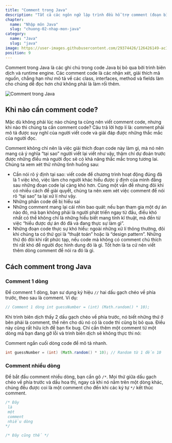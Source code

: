 ```yaml
---
title: "Comment trong Java"
description: "Tất cả các ngôn ngữ lập trình đều hỗ trợ comment (đoạn bình luận chỉ để hiển thị, cung câp thêm thông tin sẽ bị trình biên dịch bỏ qua) và trong Java cũng vậy, bài này chúng ta sẽ cùng nhau tìm hiểu comment trong java"
chapter:
  name: "Nhập môn Java"
  slug: "chuong-02-nhap-mon-java"
category:
  name: "Java"
  slug: "java"
image: https://user-images.githubusercontent.com/29374426/126426149-ac16a161-b637-44a5-ba1f-18892453c095.png
position: 9
---
```


Comment trong Java là các ghi chú trong code Java bị bỏ qua bởi trình biên dịch và runtime engine. Các comment code là các nhận xét, giải thích mã nguồn, chẳng hạn như mô tả về các class, interfaces, method và fields làm cho chúng dễ đọc hơn chứ không phải là làm rối thêm.

![Comment trong Java](https://user-images.githubusercontent.com/29374426/126426149-ac16a161-b637-44a5-ba1f-18892453c095.png)

## Khi nào cần comment code?

Mặc dù không phải lúc nào chúng ta cũng nên viết comment code, nhưng khi nào thì chúng ta cần comment code? Câu trả lời hợp lí là: comment phải mô tả được suy nghĩ của người viết code và giải đáp được những thắc mắc của người đọc.

Comment không chỉ nên là việc giải thích đoạn code này làm gì, mà nó nên mang cả ý nghĩa “tại sao” người viết lại viết như vậy, thậm chí dự đoán trước được những điều mà người đọc sẽ có khả năng thắc mắc trong tương lai. Chúng ta xem xét thử những tình huống sau:

- Cần nói rõ ý định tại sao: viết code để chương trình hoạt động đúng đã là 1 việc khó, việc làm cho người khác hiểu được ý định của mình đằng sau những đoạn code lại càng khó hơn. Cùng một vấn đề nhưng đôi khi có nhiều cách để giải quyết, chúng ta nên xem xét việc comment để nói rõ “tại sao” ta lại xử lí như vậy.
- Những phần code dễ bị hiểu sai
- Những comment mang lại cái nhìn bao quát: nếu bạn tham gia một dự án nào đó, mà bạn không phải là người phát triển ngay từ đầu, điều khó nhất có thể không chỉ là những hiểu biết mang tính kĩ thuật, mà đến từ việc “hiểu được dự án đó đã và đang thực sự làm gì”.
- Những đoạn code thực sự khó hiểu: ngoài những xử lí thông thường, đôi khi chúng ta có thứ gọi là “thuật toán” hoặc là “design pattern”. Những thứ đó đôi khi rất phức tạp, nếu code mà không có comment chú thích thì rất khó để người đọc hình dung đó là gì. Tốt hơn là ta cứ nên viết thêm dòng comment để nói ra đó là gì.

## Cách comment trong Java

### Comment 1 dòng

Để comment 1 dòng, bạn sư dụng ký hiệu `//` hai dấu gạch chéo về phía trước, theo sau là comment. Ví dụ:

```java
// Comment 1 dòng int guessNumber = (int) (Math.random() * 10);
```

Khi trình biên dịch thấy 2 dấu gạch chéo về phía trước, nó biết những thứ ở bên phải là comment, thế nên cho dù nó có là code thì cũng bị bỏ qua. Điều này cũng rất hữu ích để bạn fix bug. Chỉ cần thêm một comment từ một dòng mã bạn đang gỡ lỗi và trình biên dịch sẽ không thực thi nó:

Comment ngắn cuối dòng code để mô tả nhanh.

```java
int guessNumber = (int) (Math.random() * 10); // Random từ 1 đến 10
```

### Comment nhiều dòng

Để bắt đầu comment nhiều dòng, bạn cần gõ `/*`. Mọi thứ giữa dấu gạch chéo về phía trước và dấu hoa thị, ngay cả khi nó nằm trên một dòng khác, chúng đều được coi là một comment cho đến khi các ký tự `*/` kết thúc comment.

```java
/* Đây
 là
 một
 comment
 nhiều dòng
*/

/* Đây cũng thế */
```
